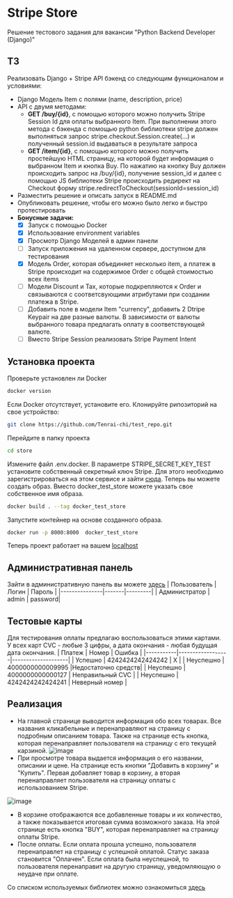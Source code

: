 # Stripe Store
 Решение тестового задания для вакансии "Python Backend Developer (Django)"
 
## ТЗ
Реализовать Django + Stripe API бэкенд со следующим функционалом и условиями:
* Django Модель Item с полями (name, description, price) 
* API с двумя методами:
    - **GET /buy/{id}**, c помощью которого можно получить Stripe Session Id для оплаты выбранного Item. При выполнении этого метода c бэкенда с помощью python библиотеки stripe должен выполняться запрос stripe.checkout.Session.create(...) и полученный session.id выдаваться в результате запроса
    - **GET /item/{id}**, c помощью которого можно получить простейшую HTML страницу, на которой будет информация о выбранном Item и кнопка Buy. По нажатию на кнопку Buy должен происходить запрос на /buy/{id}, получение session_id и далее  с помощью JS библиотеки Stripe происходить редирект на Checkout форму stripe.redirectToCheckout(sessionId=session_id)
* Разместить решение и описать запуск в README.md
* Опубликовать решение, чтобы его можно было легко и быстро протестировать
* **Бонусные задачи:**
    - [x] Запуск с помощью Docker
    - [x] Использование environment variables
    - [x] Просмотр Django Моделей в админ панели
    - [ ] Запуск приложения на удаленном сервере, доступном для тестирования
    - [x] Модель Order, которая объединяет несколько item, а платеж в Stripe происходит на содержимое Order с общей стоимостью всех items
    - [ ] Модели Discount и Tax, которые подкрепляются к Order и связываются с соответсвующими атрибутами при создании платежа в Stripe.
    - [ ] Добавить поле в модели Item "currency", добавить 2 Dtripe Keypair на две разные валюты. В зависимости от валюты выбранного товара предлагать оплату в соответствующей валюте.
    - [ ] Вместо Stripe Session реализовать Stripe Payment Intent
      
## Установка проекта
Проверьте установлен ли Docker
```bash
docker version
```
Если Docker отсутствует, установите его.
Клонируйте рипозиторий на свое устройство:
```bash
git clone https://github.com/Tenrai-chi/test_repo.git
```
Перейдите в папку проекта
```bash
cd store
```
Измените файл .env.docker. В параметре STRIPE_SECRET_KEY_TEST установите собственный секретный ключ Stripe. Для этого необходимо зарегистрироваться на этом сервисе и зайти [сюда](https://dashboard.stripe.com/test/apikeys).
Теперь вы можете создать образ. Вместо docker_test_store можете указать свое собственное имя образа.
```bash
docker build . --tag docker_test_store
```
Запустите контейнер на основе созданного образа.
```bash
docker run -p 8000:8000  docker_test_store 
```
Теперь проект работает на вашем [localhost](http://127.0.0.1:8000/)
## Административная панель
Зайти в административную панель вы можете [здесь](http://127.0.0.1:8000/admin/)
| Пользователь  | Логин | Пароль  |
|---------------|-------|---------|
| Администратор | admin | password|

## Тестовые карты
Для тестирования оплаты предлагаю воспользоваться этими картами. У всех карт CVC - любые 3 цифры, а дата окончания - любая будущая дата окончания.
|   Платеж  |       Номер      |       Ошибка       |
|-----------|------------------|--------------------|
|  Успешно  | 4242424242424242 |          Х         |
| Неуспешно | 4000000000009995 |Недостаточно средств|
| Неуспешно | 4000000000000127 |  Неправильный CVC  |
| Неуспешно | 4242424242424241 |   Неверный номер   |

## Реализация
* На главной странице выводится информация обо всех товарах. Все названия кликабельные и перенаправляют на страницу с подробным описанием товара. Также на странице есть кнопка, которая перенаправляет пользователя на страницу с его текущей карзиной.
![image](https://github.com/Tenrai-chi/test_repo/assets/79309888/046a2400-8f25-4313-ba86-bdafc1f775fd)
* При просмотре товара выдается информация о его названии, описании и цене. На странице есть кнопки "Добавить в корзину" и "Купить". Первая добавляет товар в корзину, а вторая перенаправляет пользователя на страницу оплаты с использованием Stripe.
  
![image](https://github.com/Tenrai-chi/test_repo/assets/79309888/c1f5d976-23be-4325-bdb8-48887a6d2d30)
* В корзине отображаются все добавленные товары и их количество, а также показывается итоговая сумма возможного заказа. На этой странице есть кнопка "BUY", которая перенаправляет на страницу оплаты Stripe.
* После оплаты. Если оплата прошла успешно, пользователя перенаправлет на страницу с успешной оплатой. Статус заказа становится "Оплачен". Если оплата была неуспешной, то пользователя перенаправит на другую страницу, уведомляющую о неудаче при оплате.

Со списком используемых библиотек можно ознакомиться [здесь](https://github.com/Tenrai-chi/test_repo/blob/main/store/requirements.txt)
